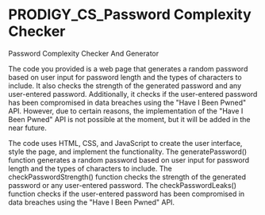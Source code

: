 # PRODIGY_CS_Password Complexity Checker
Password Complexity Checker And Generator  

The code you provided is a web page that generates a random password based on user input for password length and the types of characters to include. It also checks the strength of the generated password and any user-entered password. Additionally, it checks if the user-entered password has been compromised in data breaches using the "Have I Been Pwned" API. However, due to certain reasons, the implementation of the "Have I Been Pwned" API is not possible at the moment, but it will be added in the near future.

The code uses HTML, CSS, and JavaScript to create the user interface, style the page, and implement the functionality. The generatePassword() function generates a random password based on user input for password length and the types of characters to include. The checkPasswordStrength() function checks the strength of the generated password or any user-entered password. The checkPasswordLeaks() function checks if the user-entered password has been compromised in data breaches using the "Have I Been Pwned" API.
